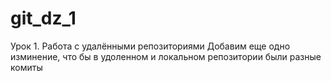 # git_dz_1
Урок 1. Работа с удалёнными репозиториями
Добавим еще одно изминение, что бы в удоленном и локальном репозитории были разные комиты
